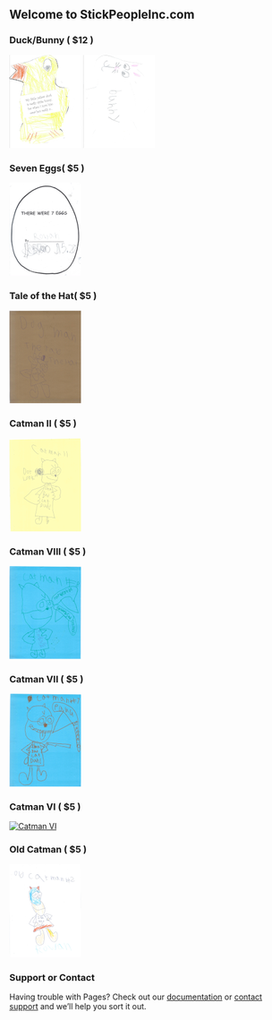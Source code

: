 ## Welcome to StickPeopleInc.com

### Duck/Bunny ( $12 )

[![Duck/Bunny](imgs/tb_duck_bunny.png)](imgs/duck_bunny.png)
[![Bunny/Duck](imgs/tb_bunny_duck.png)](imgs/bunny_duck.png)

### Seven Eggs( $5 )

[![Seven Eggs](imgs/tb_seven_eggs.png)](pdfs/seven_eggs.pdf)

### Tale of the Hat( $5 )

[![Tale of the Hat](imgs/tb_taleofthehat.png)](pdfs/TaleOfTheHat.pdf)

### Catman II ( $5 )

[![Catman II](imgs/tb_catman_two.png)](pdfs/catman_two.pdf)

### Catman VIII ( $5 )

[![Catman VIII](imgs/tb_catman_eight.png)](pdfs/catman_eight.pdf)

### Catman VII ( $5 )

[![Catman VII](imgs/tb_catman_seven.png)](pdfs/catman_seven.pdf)

### Catman VI ( $5 )

[![Catman VI](imgs/tb_tb_catman_six.png)](pdfs/catman_six.pdf)

### Old Catman ( $5 )

[![Old Catman](imgs/tb_old_catman.png)](pdfs/old_catman.pdf)

### Support or Contact

Having trouble with Pages? Check out our [documentation](https://docs.github.com/categories/github-pages-basics/) or [contact support](https://support.github.com/contact) and we’ll help you sort it out.
